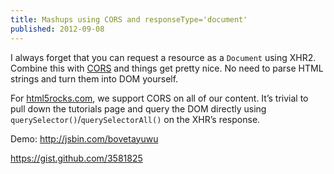 ```yaml
---
title: Mashups using CORS and responseType='document'
published: 2012-09-08
---
```


<p>I always forget that you can request a resource as a <code>Document</code> using XHR2. Combine this with <a href="http://enable-cors.org/" target="_blank">CORS</a> and things get pretty nice. No need to parse HTML strings and turn them into DOM yourself.</p>

<p>For <a href="http://www.html5rocks.com" target="_blank">html5rocks.com</a>, we support CORS on all of our content. It&rsquo;s trivial to pull down the tutorials page and query the DOM directly using  <code>querySelector()</code>/<code>querySelectorAll()</code> on the XHR&rsquo;s response.</p>

<p>Demo: <a href="http://jsbin.com/bovetayuwu" target="_blank">http://jsbin.com/bovetayuwu</a></p>

<p><a href="https://gist.github.com/3581825" target="_blank">https://gist.github.com/3581825</a></p>
